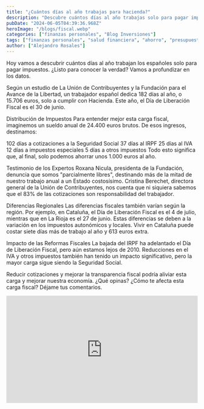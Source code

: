 ```yaml
---
title: "¿Cuántos días al año trabajas para hacienda?"
description: "Descubre cuántos días al año trabajas solo para pagar impuestos en España con Alejandro Rosales. Aprende sobre la distribución de impuestos, diferencias regionales y el impacto de las reformas fiscales"
pubDate: "2024-06-05T04:39:36.968Z"
heroImage: "/blogs/fiscal.webp"
categories: ["finanzas personales", "Blog Inversiones"]
tags: ["finanzas personales", "salud financiera", "ahorro", "presupuesto", "control de gastos"]
author: ["Alejandro Rosales"]
---
```

Hoy vamos a descubrir cuántos días al año trabajan los españoles solo para pagar impuestos. ¿Listo para conocer la verdad? Vamos a profundizar en los datos.

Según un estudio de La Unión de Contribuyentes y la Fundación para el Avance de la Libertad, un trabajador español dedica 182 días al año, o 15.706 euros, solo a cumplir con Hacienda. Este año, el Día de Liberación Fiscal es el 30 de junio.

Distribución de Impuestos
Para entender mejor esta carga fiscal, imaginemos un sueldo anual de 24.400 euros brutos. De esos ingresos, destinamos:

102 días a cotizaciones a la Seguridad Social
37 días al IRPF
25 días al IVA
12 días a impuestos especiales
5 días a otros impuestos
Todo esto significa que, al final, solo podemos ahorrar unos 1.000 euros al año.

Testimonio de los Expertos
Roxana Nicula, presidenta de la Fundación, denuncia que somos "parcialmente libres", destinando más de la mitad de nuestro trabajo anual a un Estado costosísimo. Cristina Berechet, directora general de la Unión de Contribuyentes, nos cuenta que ni siquiera sabemos que el 83% de las cotizaciones son responsabilidad del trabajador.

Diferencias Regionales
Las diferencias fiscales también varían según la región. Por ejemplo, en Cataluña, el Día de Liberación Fiscal es el 4 de julio, mientras que en La Rioja es el 27 de junio. Estas diferencias se deben a la variación en los impuestos autonómicos y locales. Vivir en Cataluña puede costar siete días más de trabajo al año y 613 euros extra.

Impacto de las Reformas Fiscales
La bajada del IRPF ha adelantado el Día de Liberación Fiscal, pero aún estamos lejos de 2010. Reducciones en el IVA y otros impuestos también han tenido un impacto significativo, pero la mayor carga sigue siendo la Seguridad Social.

Reducir cotizaciones y mejorar la transparencia fiscal podría aliviar esta carga y mejorar nuestra economía. ¿Qué opinas? ¿Cómo te afecta esta carga fiscal? Déjame tus comentarios.

<div class="iframe-container" style="position: relative; width: 100%; height: 0; padding-bottom: 56.25%; overflow: hidden;">
  <iframe width="560" height="315" src="https://www.youtube.com/embed/E9NJGQNXVx4?si=BEr3vFnGEgpouXPW" title="YouTube video player" frameborder="0" allow="accelerometer; autoplay; clipboard-write; encrypted-media; gyroscope; picture-in-picture; web-share" allowfullscreen style="position: absolute; top: 0; left: 0; width: 100%; height: 100%; border: none;"></iframe>
</div>
